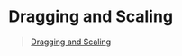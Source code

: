 # Dragging and Scaling
> [Dragging and Scaling](https://developer.android.com/training/gestures/scale.html)
